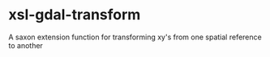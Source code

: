 # xsl-gdal-transform
A saxon extension function for transforming xy's from one spatial reference to another
